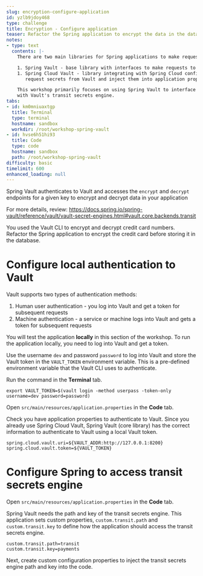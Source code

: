```yaml
---
slug: encryption-configure-application
id: yzlb9jdoy468
type: challenge
title: Encryption - Configure application
teaser: Refactor the Spring application to encrypt the data in the database
notes:
- type: text
  contents: |-
    There are two main libraries for Spring applications to make requests to Vault.

    1. Spring Vault - base library with interfaces to make requests to the Vault API.
    1. Spring Cloud Vault - library integrating with Spring Cloud configuration to automatically
       request secrets from Vault and inject them into application properties.

    This workshop primarily focuses on using Spring Vault to interface
    with Vault's transit secrets engine.
tabs:
- id: km0mniuaxtgp
  title: Terminal
  type: terminal
  hostname: sandbox
  workdir: /root/workshop-spring-vault
- id: hvse6h51hi93
  title: Code
  type: code
  hostname: sandbox
  path: /root/workshop-spring-vault
difficulty: basic
timelimit: 600
enhanced_loading: null
---
```


Spring Vault authenticates to Vault and accesses the `encrypt` and `decrypt` endpoints
for a given key to encrypt and decrypt data in your application

For more details, review: https://docs.spring.io/spring-vault/reference/vault/vault-secret-engines.html#vault.core.backends.transit

You used the Vault CLI to encrypt and decrypt credit card numbers. Refactor the Spring application
to encrypt the credit card before storing it in the database.

Configure local authentication to Vault
===

Vault supports two types of authentication methods:

1. Human user authentication - you log into Vault and get a token for subsequent requests
2. Machine authentication - a service or machine logs into Vault and gets a token for subsequent requests

You will test the application **locally** in this section of the workshop.
To run the application locally, you need to log into Vault and get a token.

Use the username `dev` and password `password` to log into Vault and store the Vault token
in the `VAULT_TOKEN` environment variable. This is a pre-defined environment variable
that the Vault CLI uses to authenticate.

Run the command in the **Terminal** tab.

```shell
export VAULT_TOKEN=$(vault login -method userpass -token-only username=dev password=password)
```

Open `src/main/resources/application.properties` in the **Code** tab.

Check you have application properties to authenticate to Vault. Since you already use Spring Cloud Vault,
Spring Vault (core library) has the correct information to authenticate to Vault using a local Vault token.

```java,nocopy
spring.cloud.vault.uri=${VAULT_ADDR:http://127.0.0.1:8200}
spring.cloud.vault.token=${VAULT_TOKEN}
```

Configure Spring to access transit secrets engine
===

Open `src/main/resources/application.properties` in the **Code** tab.

Spring Vault needs the path and key of the transit secrets engine.
This application sets custom properties, `custom.transit.path` and `custom.transit.key`
to define how the application should access the transit secrets engine.

```java,nocopy
custom.transit.path=transit
custom.transit.key=payments
```

Next, create custom configuration properties to inject the transit secrets engine
path and key into the code.
